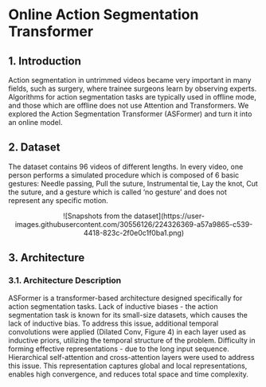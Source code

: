 # Online Action Segmentation Transformer

## 1. Introduction
Action segmentation in untrimmed videos became very important in many fields, such as surgery, where trainee surgeons learn by observing experts.
Algorithms for action segmentation tasks are typically used in offline mode, and those which are offline does not use Attention and Transformers.
We explored the Action Segmentation Transformer (ASFormer) and turn it into an online model.

## 2. Dataset
The dataset contains 96 videos of different lengths. In every video, one person performs a simulated procedure which is composed of 6 basic gestures: Needle passing, Pull the suture, Instrumental tie, Lay the knot, Cut the suture, and a gesture which is called ‘no gesture’ and does not represent any specific motion.

<p align="center">
  ![Snapshots from the dataset](https://user-images.githubusercontent.com/30556126/224326369-a57a9865-c539-4418-823c-2f0e0c1f0ba1.png)
</p>

## 3. Architecture
### 3.1. Architecture Description
ASFormer is a transformer-based architecture designed specifically for action segmentation tasks.
Lack of inductive biases - the action segmentation task is known for its small-size datasets, which causes the lack of inductive bias. To address this issue, additional temporal convolutions were applied (Dilated Conv, Figure 4) in each layer used as inductive priors, utilizing the temporal structure of the problem.
Difficulty in forming effective representations - due to the long input sequence. Hierarchical self-attention and cross-attention layers were used to address this issue. This representation captures global and local representations, enables high convergence, and reduces total space and time complexity.

